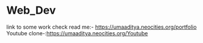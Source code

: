 # Web_Dev
link to some work check read me:- https://umaaditya.neocities.org/portfolio
Youtube clone-:https://umaaditya.neocities.org/Youtube
